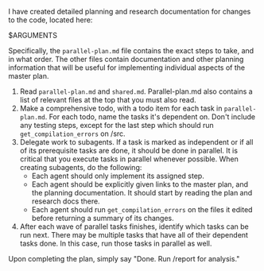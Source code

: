 I have created detailed planning and research documentation for changes to the code, located here:

$ARGUMENTS

Specifically, the `parallel-plan.md` file contains the exact steps to take, and in what order. The other files contain documentation and other planning information that will be useful for implementing individual aspects of the master plan. 

1. Read `parallel-plan.md` and `shared.md`. Parallel-plan.md also contains a list of relevant files at the top that you must also read.
2. Make a comprehensive todo, with a todo item for each task in `parallel-plan.md`. For each todo, name the tasks it's dependent on. Don't include any testing steps, except for the last step which should run `get_compilation_errors` on /src. 
3. Delegate work to subagents. If a task is marked as independent or if all of its prerequisite tasks are done, it should be done in parallel. It is critical that you execute tasks in parallel whenever possible. When creating subagents, do the following: 
   - Each agent should only implement its assigned step.
   - Each agent should be explicitly given links to the master plan, and the planning documentation. It should start by reading the plan and research docs there.
   - Each agent should run `get_compilation_errors` on the files it edited before returning a summary of its changes.
4. After each wave of parallel tasks finishes, identify which tasks can be run next. There may be multiple tasks that have all of their dependent tasks done. In this case, run those tasks in parallel as well.

Upon completing the plan, simply say "Done. Run /report for analysis."
